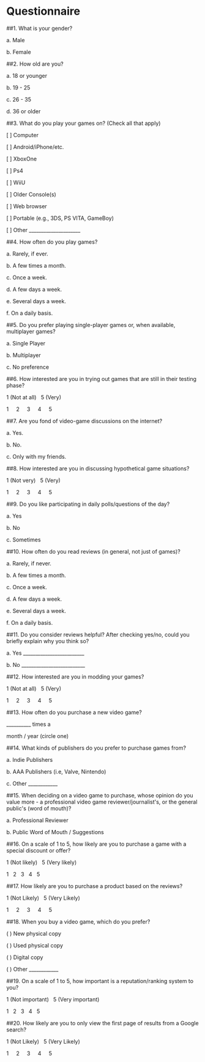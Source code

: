 # Questionnaire

##1. What is your gender?

 a. Male

 b. Female


##2. How old are you?

 a. 18 or younger

 b. 19 - 25

 c. 26 - 35

 d. 36 or older


##3. What do you play your games on? (Check all that apply)

   \[ \] Computer

   \[ \] Android/iPhone/etc.

   \[ \] XboxOne

   \[ \] Ps4

   \[ \] WiiU

   \[ \] Older Console(s)

   \[ \] Web browser

   \[ \] Portable (e.g., 3DS, PS VITA, GameBoy)

   \[ \] Other \_\_\_\_\_\_\_\_\_\_\_\_\_\_\_\_\_\_\_\_\_


##4. How often do you play games?

   a. Rarely, if ever.

   b. A few times a month.

   c. Once a week.

   d. A few days a week.

   e. Several days a week.

   f. On a daily basis.


##5. Do you prefer playing single-player games or, when available, multiplayer games?

   a. Single Player

   b. Multiplayer

   c. No preference


##6. How interested are you in trying out games that are still in their testing phase?

 1 (Not at all) &nbsp; 5 (Very)

 1 &nbsp; &nbsp; 2 &nbsp; &nbsp; 3 &nbsp; &nbsp; 4 &nbsp; &nbsp; 5


##7. Are you fond of video-game discussions on the internet?

   a. Yes.

   b. No.

   c. Only with my friends.


<!--- Changed because "what is that?" would be, by and large, the most
selected option, even amongst those who participate in theorycrafting.-->
##8. How interested are you in discussing hypothetical game situations?

 1 (Not very) &nbsp; 5 (Very)

 1 &nbsp; &nbsp; 2 &nbsp; &nbsp; 3 &nbsp; &nbsp; 4 &nbsp; &nbsp; 5


##9. Do you like participating in daily polls/questions of the day?

 a. Yes

 b. No

 c. Sometimes


##10. How often do you read reviews (in general, not just of games)?

   a. Rarely, if never.

   b. A few times a month.

   c. Once a week.

   d. A few days a week.

   e. Several days a week.

   f. On a daily basis.


##11. Do you consider reviews helpful? After checking yes/no, could you briefly explain why you think so?

   a. Yes \_\_\_\_\_\_\_\_\_\_\_\_\_\_\_\_\_\_\_\_\_\_\_\_\_

   b. No \_\_\_\_\_\_\_\_\_\_\_\_\_\_\_\_\_\_\_\_\_\_\_\_\_\_


<!--- This is sort of random, not sure where to put it. -->
##12. How interested are you in modding your games?

 1 (Not at all) &nbsp; 5 (Very)

 1 &nbsp; &nbsp; 2 &nbsp; &nbsp; 3 &nbsp; &nbsp; 4 &nbsp; &nbsp; 5


##13. How often do you purchase a new video game?

 \_\_\_\_\_\_\_\_\_\_ times a

 month / year (circle one)


##14. What kinds of publishers do you prefer to purchase games from?

  a. Indie Publishers

  b. AAA Publishers (i.e, Valve, Nintendo)

  c. Other \_\_\_\_\_\_\_\_\_\_\_\_


##15. When deciding on a video game to purchase, whose opinion do you value more - a professional video game reviewer/journalist's, or the general public's (word of mouth)?

 a. Professional Reviewer

 b. Public Word of Mouth / Suggestions


##16. On a scale of 1 to 5, how likely are you to purchase a game with a special discount or offer?

 1 (Not likely) &nbsp; 5 (Very likely)

 1 &nbsp; 2 &nbsp; 3 &nbsp; 4 &nbsp; 5


##17. How likely are you to purchase a product based on the reviews?

 1 (Not Likely) &nbsp; 5 (Very Likely)

 1 &nbsp; &nbsp; 2 &nbsp; &nbsp; 3 &nbsp; &nbsp; 4 &nbsp; &nbsp; 5


##18. When you buy a video game, which do you prefer?

  ( ) New physical copy

  ( ) Used physical copy

  ( ) Digital copy

  ( ) Other \_\_\_\_\_\_\_\_\_\_\_\_


##19. On a scale of 1 to 5, how important is a reputation/ranking system to you?

 1 (Not important) &nbsp; 5 (Very important)

 1 &nbsp; 2 &nbsp; 3 &nbsp; 4 &nbsp; 5


##20. How likely are you to only view the first page of results from a Google search?

 1 (Not Likely) &nbsp; 5 (Very Likely)

 1 &nbsp; &nbsp; 2 &nbsp; &nbsp; 3 &nbsp; &nbsp; 4 &nbsp; &nbsp; 5
